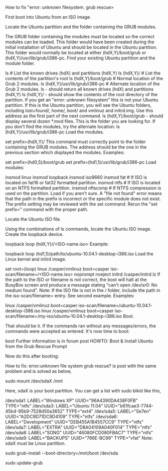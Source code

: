 How to fix "error: unknown filesystem. grub rescue> 

First boot into Ubuntu from an ISO image.

Locate the Ubuntu partition and the folder containing the GRUB modules.

The GRUB folder containing the modules must be located so the correct modules can be loaded. This folder would have been created during the initial installation of Ubuntu and should be located in the Ubuntu partition. This folder would normally be located at either (hdX,Y)/boot/grub or (hdX,Y)/usr/lib/grub/i386-pc. Find your existing Ubuntu partition and the module folder.

ls                               # List the known drives (hdX) and partitions (hdX,Y)
ls (hdX,Y)/                      # List the contents of the partition's root
ls (hdX,Y)/boot/grub             # Normal location of the Grub 2 modules.
ls (hdX,Y)/usr/lib/grub/i386-pc  # Alternate location of the Grub 2 modules.
ls - should return all known drives (hdX) and partitions (hdX,Y)
ls (hdX,Y)/ - should show the contents of the root directory of the partition.
If you get an "error: unknown filesystem" this is not your Ubuntu partition.
If this is the Ubuntu partition, you will see the Ubuntu folders, including lost+found/, home/, boot/ and vmlinuz and initrd.img. Use this address as the first part of the next command.
ls (hdX,Y)/boot/grub - should display several dozen *.mod files. This is the folder you are looking for.
If you don't find the modules, try the alternate location: ls (hdX,Y)/usr/lib/grub/i386-pc
Load the modules.

set prefix=(hdX,Y)/<path to modules>
This command must correctly point to the folder containing the GRUB modules. The address should be the one in the previous section which displayed the modules.
Examples:

set prefix=(hd0,5)/boot/grub 
set prefix=(hd1,1)/usr/lib/grub/i386-pc
Load modules:

insmod linux
insmod loopback
insmod iso9660
insmod fat        # If ISO is located on fat16 or fat32 formatted partition.
insmod ntfs       # If ISO is located on an NTFS formatted partition.
insmod nftscomp   # If NTFS compression is used on the partition. Load if you aren't sure.
A "file not found" error means that the path in the prefix is incorrect or the specific module does not exist. The prefix setting may be reviewed with the set command. Rerun the "set prefix=" command with the proper path.

Locate the Ubuntu ISO file.

Using the combinations of ls commands, locate the Ubuntu ISO image.
Create the loopback device.

loopback loop (hdX,Y)/<path to ISO>/<ISO-name.iso>
Example:

loopback loop (hd1,1)/path/to/ubuntu-10.04.1-desktop-i386.iso
Load the Linux kernel and initrd image.

set root=(loop)
linux /casper/vmlinuz boot=casper iso-scan/filename=/<ISO-name.iso> noprompt noeject
initrd /casper/initrd.lz
If the path to the ISO or filename is not correct, the boot will halt at the BusyBox screen and produce a message stating "can't open /dev/sr0: No medium found".
Note: If the ISO file is not in the / folder, include the path in the iso-scan/filename= entry. See second example.
Examples:

linux /casper/vmlinuz boot=casper iso-scan/filename=/ubuntu-10.04.1-desktop-i386.iso
linux /casper/vmlinuz boot=casper iso-scan/filename=/my-iso/ubuntu-10.04.1-desktop-i386.iso
Boot.

That should be it. If the commands ran without any messages/errors, the commands were accepted as entered. It's now time to boot:

boot
Further information is in forum post HOWTO: Boot & Install Ubuntu from the Grub Rescue Prompt

Now do this after booting:

How to fix: error:unknown file system grub rescue? is post with the same problem and is solved as below,

sudo mount /dev/sdaX /mnt

Here, sdaX is your boot partition. You can get a list with sudo blkid like this,

/dev/sda1: LABEL="Windows XP" UUID="96A4390DA438F0FB" TYPE="ntfs" 
/dev/sda3: LABEL="Ubuntu 11.04" UUID="b61fcae3-7744-45b4-95b9-7528d50a3652" TYPE="ext4" 
/dev/sda5: LABEL="Se7en" UUID="A2DC9D71DC9D4109" TYPE="ntfs" 
/dev/sda6: LABEL="Development" UUID="DEB455A1B4557CC9" TYPE="ntfs" 
/dev/sda7: LABEL="EXTRA" UUID="D8A04109A040F014" TYPE="ntfs" 
/dev/sda8: LABEL="SONG" UUID="46080FCD080FBAC7" TYPE="ntfs" 
/dev/sda9: LABEL="BACKUPS" UUID="766E-BC99" TYPE="vfat" 
Note: sdaX must be Linux partition.

sudo grub-install --boot-directory=/mnt/boot /dev/sda

sudo update-grub